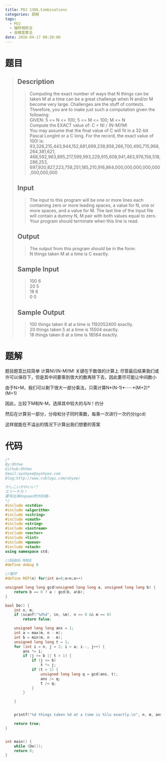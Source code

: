 ```yaml
---
title: POJ 1306.Combinations
categories: 题解
tags:
  - POJ
  - 辗转相除法
  - 高精度算法
date: 2016-04-17 00:20:00
---
```


# 题目


> ## Description  
>   
> > Computing the exact number of ways that N things can be taken M at a time can be a great challenge when N and/or M become very large. Challenges are the stuff of contests. Therefore, you are to make just such a computation given the following:   
> > GIVEN: 5 &lt;= N &lt;= 100; 5 &lt;= M &lt;= 100; M &lt;= N   
> > Compute the EXACT value of: C = N! / (N-M)!M!   
> > You may assume that the final value of C will fit in a 32-bit Pascal LongInt or a C long. For the record, the exact value of 100! is:   
> > 93,326,215,443,944,152,681,699,238,856,266,700,490,715,968,264,381,621, 468,592,963,895,217,599,993,229,915,608,941,463,976,156,518,286,253, 697,920,827,223,758,251,185,210,916,864,000,000,000,000,000,000,000,000   
>   <!--more-->
>   
>   ## Input
> > The input to this program will be one or more lines each containing zero or more leading spaces, a value for N, one or more spaces, and a value for M. The last line of the input file will contain a dummy N, M pair with both values equal to zero. Your program should terminate when this line is read.  
>   
> ## Output  
>   
> > The output from this program should be in the form:   
> > N things taken M at a time is C exactly.   
>   
> ## Sample Input  
>   
> > 100  6  
> > 20  5  
> > 18  6  
> > 0  0  
>   
> ## Sample Output  
>   
> > 100 things taken 6 at a time is 1192052400 exactly.  
> > 20 things taken 5 at a time is 15504 exactly.  
> > 18 things taken 6 at a time is 18564 exactly.  

# 题解

题目题意比较简单 计算N!/(N-M)!M!
关键在于数值的计算上
尽管最后结果我们或许可以保存下，但是其中间要乘到很大的数再除下去，因此要尽可能让中间数小
 
由于N>M，我们可以剩下很大一部分乘法，只需计算N\*(N-1)\*······\*(M+2)\*(M+1)
 
因此，比较下M和N-M，选择其中较大的与N！约分
 
然后在计算另一部分，分母和分子同时乘数，每乘一次进行一次约分(gcd)
 
这样就能在不溢出的情况下计算出我们想要的答案

# 代码

```cpp
/*
By:OhYee
Github:OhYee
Email:oyohyee@oyohyee.com
Blog:http://www.cnblogs.com/ohyee/

かしこいかわいい？
エリーチカ！
要写出来Хорошо的代码哦~
*/
#include <cstdio>
#include <algorithm>
#include <cstring>
#include <cmath>
#include <string>
#include <iostream>
#include <vector>
#include <list>
#include <queue>
#include <stack>
using namespace std;

//DEBUG MODE
#define debug 0

//循环
#define REP(n) for(int o=0;o<n;o++)

unsigned long long gcd(unsigned long long a, unsigned long long b) {
    return b == 0 ? a : gcd(b, a%b);
}

bool Do() {
    int n, m;
    if (scanf("%d%d", &n, &m), n == 0 && m == 0)
        return false;

    unsigned long long ans = 1;
    int a = max(m, n - m);
    int b = min(m, n - m);
    unsigned long long t = 1;
    for (int i = n, j = 2; i > a; i--, j++) {
        ans *= i;
        if (j <= b || t > 1) {
            if (j <= b)
                t *= j;
            if (t > 1) {
                unsigned long long q = gcd(ans, t);
                ans /= q;
                t /= q;
            }
        }

    }


    printf("%d things taken %d at a time is %llu exactly.\n", n, m, ans);

    return true;
}


int main() {
    while (Do());
    return 0;
}
```